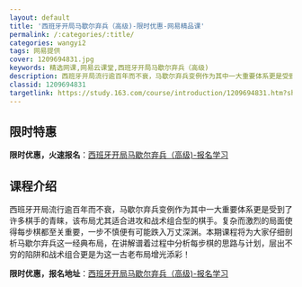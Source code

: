 ```yaml
---
layout: default
title: '西班牙开局马歇尔弃兵（高级)-限时优惠-网易精品课'
permalink: /:categories/:title/
categories: wangyi2
tags: 网易提供
cover: 1209694831.jpg
keywords: 精选网课,网易云课堂,西班牙开局马歇尔弃兵（高级)
description: 西班牙开局流行逾百年而不衰，马歇尔弃兵变例作为其中一大重要体系更是受到了许多棋手的青睐，该布局尤其适合进攻和战术组合型的
classid: 1209694831
targetlink: https://study.163.com/course/introduction/1209694831.htm?share=1&shareId=1025206652&utm_campaign=share&utm_medium=iphoneShare&utm_source=&utm_u=1025206652
---
```


## 限时特惠

**限时优惠，火速报名**：[西班牙开局马歇尔弃兵（高级)-报名学习](https://study.163.com/course/introduction/1209694831.htm?share=1&shareId=1025206652&utm_campaign=share&utm_medium=iphoneShare&utm_source=&utm_u=1025206652)

## 课程介绍

西班牙开局流行逾百年而不衰，马歇尔弃兵变例作为其中一大重要体系更是受到了许多棋手的青睐，该布局尤其适合进攻和战术组合型的棋手。复杂而激烈的局面使得每步棋都至关重要，一步不慎便有可能跌入万丈深渊。本期课程将为大家仔细剖析马歇尔弃兵这一经典布局，在讲解谱着过程中分析每步棋的思路与计划，层出不穷的陷阱和战术组合更是为这一古老布局增光添彩！

**限时优惠，报名地址**：[西班牙开局马歇尔弃兵（高级)-报名学习](https://study.163.com/course/introduction/1209694831.htm?share=1&shareId=1025206652&utm_campaign=share&utm_medium=iphoneShare&utm_source=&utm_u=1025206652)

